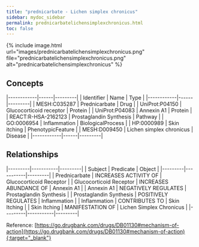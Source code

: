 ```yaml
---
title: "prednicarbate - Lichen simplex chronicus"
sidebar: mydoc_sidebar
permalink: prednicarbatelichensimplexchronicus.html
toc: false 
---
```


{% include image.html url="images/prednicarbatelichensimplexchronicus.png" file="prednicarbatelichensimplexchronicus.png" alt="prednicarbatelichensimplexchronicus" %}

## Concepts

|------------|------|---------|
| Identifier | Name | Type    |
|------------|------|---------|
| MESH:C035287 | Prednicarbate | Drug |
| UniProt:P04150 | Glucocorticoid receptor | Protein |
| UniProt:P04083 | Annexin A1 | Protein |
| REACT:R-HSA-2162123 | Prostaglandin Synthesis | Pathway |
| GO:0006954 | Inflammation | BiologicalProcess |
| HP:0000989 | Skin itching | PhenotypicFeature |
| MESH:D009450 | Lichen simplex chronicus | Disease |
|------------|------|---------|

## Relationships

|---------|-----------|---------|
| Subject | Predicate | Object  |
|---------|-----------|---------|
| Prednicarbate | INCREASES ACTIVITY OF | Glucocorticoid Receptor |
| Glucocorticoid Receptor | INCREASES ABUNDANCE OF | Annexin A1 |
| Annexin A1 | NEGATIVELY REGULATES | Prostaglandin Synthesis |
| Prostaglandin Synthesis | POSITIVELY REGULATES | Inflammation |
| Inflammation | CONTRIBUTES TO | Skin Itching |
| Skin Itching | MANIFESTATION OF | Lichen Simplex Chronicus |
|---------|-----------|---------|

Reference: [https://go.drugbank.com/drugs/DB01130#mechanism-of-action](https://go.drugbank.com/drugs/DB01130#mechanism-of-action){:target="_blank"}